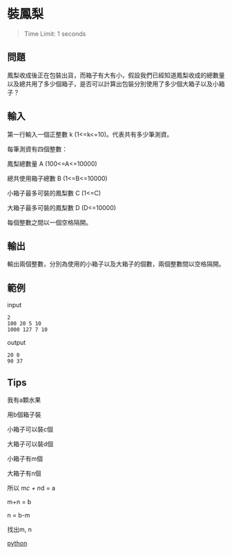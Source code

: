 # 裝鳳梨

> Time Limit: 1 seconds

## 問題
鳳梨收成後正在包裝出貨，而箱子有大有小，假設我們已經知道鳳梨收成的總數量以及總共用了多少個箱子，是否可以計算出包裝分別使用了多少個大箱子以及小箱子？

## 輸入
第一行輸入一個正整數 k (1<=k<=10)。代表共有多少筆測資。

每筆測資有四個整數：

鳳梨總數量 A (100<=A<=10000)

總共使用箱子總數 B (1<=B<=10000)

小箱子最多可裝的鳳梨數 C (1<=C)

大箱子最多可裝的鳳梨數 D (D<=10000)

每個整數之間以一個空格隔開。

## 輸出
輸出兩個整數，分別為使用的小箱子以及大箱子的個數，兩個整數間以空格隔開。

## 範例
input
```
2
100 20 5 10
1000 127 7 10
```
output
```
20 0
90 37
```

## Tips

我有a顆水果

用b個箱子裝

小箱子可以裝c個

大箱子可以裝d個

小箱子有m個

大箱子有n個

所以
m*c + n*d = a

m+n = b

n = b-m

找出m, n

[python](./Pinapple.py)
